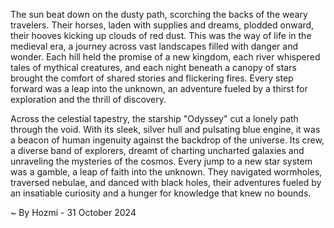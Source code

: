 
The sun beat down on the dusty path, scorching the backs of the weary travelers. Their horses, laden with supplies and dreams, plodded onward, their hooves kicking up clouds of red dust. This was the way of life in the medieval era, a journey across vast landscapes filled with danger and wonder. Each hill held the promise of a new kingdom, each river whispered tales of mythical creatures, and each night beneath a canopy of stars brought the comfort of shared stories and flickering fires. Every step forward was a leap into the unknown, an adventure fueled by a thirst for exploration and the thrill of discovery.

Across the celestial tapestry, the starship "Odyssey" cut a lonely path through the void. With its sleek, silver hull and pulsating blue engine, it was a beacon of human ingenuity against the backdrop of the universe. Its crew, a diverse band of explorers, dreamt of charting uncharted galaxies and unraveling the mysteries of the cosmos. Every jump to a new star system was a gamble, a leap of faith into the unknown. They navigated wormholes, traversed nebulae, and danced with black holes, their adventures fueled by an insatiable curiosity and a hunger for knowledge that knew no bounds. 

~ By Hozmi - 31 October 2024
